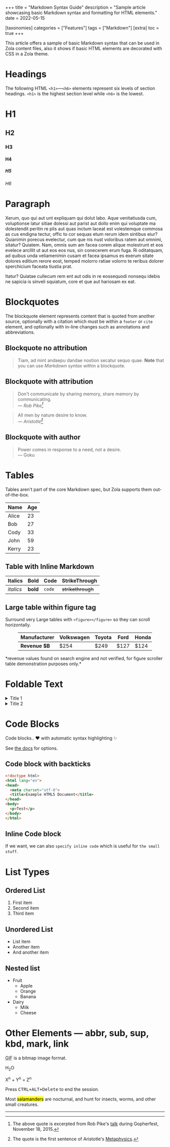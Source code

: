 +++
title = "Markdown Syntax Guide"
description = "Sample article showcasing basic Markdown syntax and formatting for HTML elements."
date = 2022-05-15

[taxonomies]
categories = ["Features"]
tags = ["Markdown"]
[extra]
toc = true
+++

This article offers a sample of basic Markdown syntax that can be used in Zola content files, also it shows if basic HTML elements are decorated with CSS in a Zola theme.
<!-- more -->
# Headings

The following HTML `<h1>`—`<h6>` elements represent six levels of section
headings. `<h1>` is the highest section level while `<h6>` is the lowest.

# H1
## H2
### H3
#### H4
##### H5
###### H6

# Paragraph

Xerum, quo qui aut unt expliquam qui dolut labo. Aque venitatiusda cum,
voluptionse latur sitiae dolessi aut parist aut dollo enim qui voluptate ma
dolestendit peritin re plis aut quas inctum laceat est volestemque commosa as
cus endigna tectur, offic to cor sequas etum rerum idem sintibus eiur? Quianimin
porecus evelectur, cum que nis nust voloribus ratem aut omnimi, sitatur?
Quiatem. Nam, omnis sum am facea corem alique molestrunt et eos evelece arcillit
ut aut eos eos nus, sin conecerem erum fuga. Ri oditatquam, ad quibus unda
veliamenimin cusam et facea ipsamus es exerum sitate dolores editium rerore
eost, temped molorro ratiae volorro te reribus dolorer sperchicium faceata
tiustia prat.

Itatur? Quiatae cullecum rem ent aut odis in re eossequodi nonsequ idebis ne
sapicia is sinveli squiatum, core et que aut hariosam ex eat.

# Blockquotes

The blockquote element represents content that is quoted from another source,
optionally with a citation which must be within a `footer` or `cite` element,
and optionally with in-line changes such as annotations and abbreviations.

## Blockquote no attribution

> Tiam, ad mint andaepu dandae nostion secatur sequo quae.
> **Note** that you can use *Markdown syntax* within a blockquote.

## Blockquote with attribution

> Don't communicate by sharing memory, share memory by communicating.<br>
> — <cite>Rob Pike[^1]</cite>

> All men by nature desire to know.<br>
> ― <cite>Aristotle[^2]</cite>

## Blockquote with author

> Power comes in response to a need, not a desire.<br>
> — Goku

# Tables

Tables aren't part of the core Markdown spec, but Zola supports them
out-of-the-box.

   Name | Age
--------|------
  Alice | 23
    Bob | 27
   Cody | 33
   John | 59
  Kerry | 23

## Table with Inline Markdown

| Italics   | Bold     | Code   | StrikeThrough     |
| --------  | -------- | ------ | ----------------- |
| *italics* | **bold** | `code` | ~~strikethrough~~ |


## Large table within figure tag

Surround very Large tables with `<figure></figure>` so they can scroll horizontally.
<figure>

| **Manufacturer** | Volkswagen | Toyota | Ford | Honda | Chevrolet | BMW | Hyundai | Audi | Nissan | Kia | Mercedes | Tesla | Mitsubishi | Suzuki | Volvo | Subaru | Mazda | Jaguar | Buick | Lexus | GMC | Porsche | Cadillac |
| ---------- | ---- | ---- | ---- | ---- | ---- | ---- | --- | --- | --- | --- | --- | --- | --- | --- | --- | --- | --- | --- | --- | --- | --- | --- | --- |
| **Revenue $B** | $254 | $249 | $127 | $124 | $123 | $113 | $88 | $83 | $74 | $61 | $55 | $54 | $38 | $31 | $30 | $28 | $27 | $22 | $21 | $19 | $17 | $16 | $12 |

</figure>
*revenue values found on search engine and not verified, for figure scroller table demonstration purposes only.*

# Foldable Text

<details>
    <summary>Title 1</summary>
    <p>IT'S A SECRET TO EVERYBODY.</p>
</details>

<details>
    <summary>Title 2</summary>
    <p>Stay awhile, and listen!</p>
</details>

# Code Blocks

Code blocks.. ❤️ with automatic syntax highlighting ✨‍

See [the docs](https://www.getzola.org/documentation/content/syntax-highlighting/) for options.

## Code block with backticks

```html
<!doctype html>
<html lang="en">
<head>
  <meta charset="utf-8">
  <title>Example HTML5 Document</title>
</head>
<body>
  <p>Test</p>
</body>
</html>
```

## Inline Code block

If we want, we can also `specify inline code` which is useful for `the small stuff`.

# List Types

## Ordered List

1. First item
2. Second item
3. Third item

## Unordered List

- List item
- Another item
- And another item

## Nested list

- Fruit
  - Apple
  - Orange
  - Banana
- Dairy
  - Milk
  - Cheese

# Other Elements — abbr, sub, sup, kbd, mark, link

<abbr title="Graphics Interchange Format">GIF</abbr> is a bitmap image format.

H<sub>2</sub>O

X<sup>n</sup> + Y<sup>n</sup> = Z<sup>n</sup>

Press <kbd><kbd>CTRL</kbd>+<kbd>ALT</kbd>+<kbd>Delete</kbd></kbd> to end the
session.

Most <mark>salamanders</mark> are nocturnal, and hunt for insects, worms, and
other small creatures.

---
<!-- Note: There must be a blank line between every two lines of the footnote difinition.  -->
[^1]: The above quote is excerpted from Rob Pike's [talk](https://www.youtube.com/watch?v=PAAkCSZUG1c)
during Gopherfest, November 18, 2015.

[^2]: The quote is the first sentence of Aristotle's [Metaphysics](https://en.wikipedia.org/wiki/Metaphysics_(Aristotle)).
